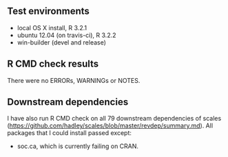 ## Test environments
* local OS X install, R 3.2.1
* ubuntu 12.04 (on travis-ci), R 3.2.2
* win-builder (devel and release)

## R CMD check results
There were no ERRORs, WARNINGs or NOTES. 

## Downstream dependencies
I have also run R CMD check on all 79 downstream dependencies of scales 
(https://github.com/hadley/scales/blob/master/revdep/summary.md). All packages 
that I could install passed except:

* soc.ca, which is currently failing on CRAN.
